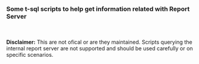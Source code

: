 ### Some t-sql scripts to help get information related with Report Server
\
\
**Disclaimer:** This are not ofical or are they maintained. 
Scripts querying the internal report server are not supported and should be used carefully or on specific scenarios.